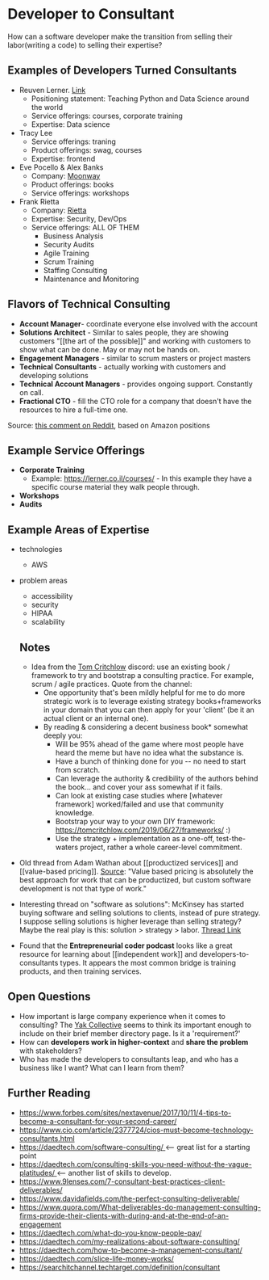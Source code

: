 # Developer to Consultant
How can a software developer make the transition from selling their labor(writing a code) to selling their expertise?

## Examples of Developers Turned Consultants

- Reuven Lerner. [Link](https://lerner.co.il/) 
    - Positioning statement: Teaching Python and Data Science around the world
    - Service offerings: courses, corporate training
    - Expertise: Data science
- Tracy Lee
    - Service offerings: traning
    - Product offerings: swag, courses
    - Expertise: frontend
- Eve Pocello & Alex Banks 
    - Company: [Moonway](https://moonhighway.com/)
    - Product offerings: books
    - Service offerings: workshops
- Frank Rietta
    - Company: [Rietta](https://rietta.com/about/)
    - Expertise: Security, Dev/Ops
    - Service offerings: ALL OF THEM
        - Business Analysis
        - Security Audits
        - Agile Training
        - Scrum Training
        - Staffing Consulting
        - Maintenance and Monitoring


## Flavors of Technical Consulting

- **Account Manager**- coordinate everyone else involved with the account
- **Solutions Architect** - Similar to sales people, they are showing customers "[[the art of the possible]]" and working with customers to show what can be done. May or may not be hands on. 
- **Engagement Managers** - similar to scrum masters or project masters
- **Technical Consultants** - actually working with customers and developing solutions
- **Technical Account Managers** - provides ongoing support. Constantly on call.  
- **Fractional CTO** - fill the CTO role for a company that doesn't have the resources to hire a full-time one.

Source: [this comment on Reddit](https://old.reddit.com/r/ExperiencedDevs/comments/i20eqw/getting_a_new_job_in_a_new_path/g0302cs/?context=3), based on Amazon positions

## Example Service Offerings
- **Corporate Training** 
  - Example: https://lerner.co.il/courses/ - In this example they have a specific course material they walk people through. 
- **Workshops**
- **Audits**

## Example Areas of Expertise
- technologies
  - AWS
- problem areas
  - accessibility
  - security
  - HIPAA
  - scalability


  ## Notes
  - Idea from the [Tom Critchlow](https://tomcritchlow.com/) discord: use an existing book / framework to try and bootstrap a consulting practice. For example, scrum / agile practices. Quote from the channel: 
    - One opportunity that's been mildly helpful for me to do more strategic work is to leverage existing strategy books+frameworks in your domain that you can then apply for your 'client' (be it an actual client or an internal one).
    - By reading & considering a decent business book* somewhat deeply you: 
        - Will be 95% ahead of the game where most people have heard the meme but have no idea what the substance is.
        - Have a bunch of thinking done for you -- no need to start from scratch.
        - Can leverage the authority & credibility of the authors behind the book... and cover your ass somewhat if it fails.
        - Can look at existing case studies where [whatever framework] worked/failed and use that community knowledge.
        - Bootstrap your way to your own DIY framework: https://tomcritchlow.com/2019/06/27/frameworks/  :)
        - Use the strategy + implementation as a one-off, test-the-waters project, rather a whole career-level commitment.


- Old thread from Adam Wathan about [[productized services]] and [[value-based pricing]]. [Source](https://twitter.com/adamwathan/status/1193132593996292096): "Value based pricing is absolutely the best approach for work that can be productized, but custom software development is not that type of work."
- Interesting thread on "software as solutions": McKinsey has started buying software and selling solutions to clients, instead of pure strategy. I suppose selling solutions is higher leverage than selling strategy?  Maybe the real play is this: solution > strategy > labor. [Thread Link](https://twitter.com/ShaanVP/status/1349431711491264518?s=20)
- Found that the **Entrepreneurial coder podcast** looks like a great resource for learning about [[independent work]] and developers-to-consultants types. It appears the most common bridge is training products, and then training services. 


## Open Questions
- How important is large company experience when it comes to consulting? The [Yak Collective](https://www.yakcollective.org/) seems to think its important enough to include on their brief member directory page. Is it a 'requirement?'
- How can **developers work in higher-context** and **share the problem** with stakeholders?
- Who has made the developers to consultants leap, and who has a business like I want? What can I learn from them?

## Further Reading
- https://www.forbes.com/sites/nextavenue/2017/10/11/4-tips-to-become-a-consultant-for-your-second-career/
- https://www.cio.com/article/2377724/cios-must-become-technology-consultants.html
- https://daedtech.com/software-consulting/ <— great list for a starting point
- https://daedtech.com/consulting-skills-you-need-without-the-vague-platitudes/ <— another list of skills to develop.
- https://www.9lenses.com/7-consultant-best-practices-client-deliverables/
- https://www.davidafields.com/the-perfect-consulting-deliverable/
- https://www.quora.com/What-deliverables-do-management-consulting-firms-provide-their-clients-with-during-and-at-the-end-of-an-engagement
- https://daedtech.com/what-do-you-know-people-pay/
- https://daedtech.com/my-realizations-about-software-consulting/
- https://daedtech.com/how-to-become-a-management-consultant/
- https://daedtech.com/slice-life-money-works/
- https://searchitchannel.techtarget.com/definition/consultant


 

